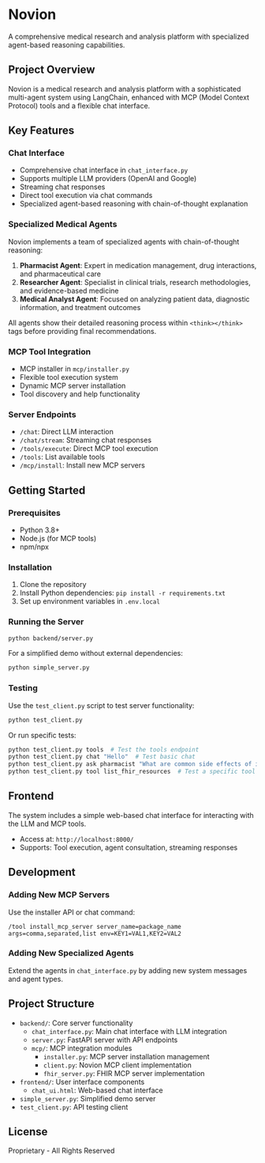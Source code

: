 # Novion

A comprehensive medical research and analysis platform with specialized agent-based reasoning capabilities.

## Project Overview

Novion is a medical research and analysis platform with a sophisticated multi-agent system using LangChain, enhanced with MCP (Model Context Protocol) tools and a flexible chat interface.

## Key Features

### Chat Interface

- Comprehensive chat interface in `chat_interface.py`
- Supports multiple LLM providers (OpenAI and Google)
- Streaming chat responses
- Direct tool execution via chat commands
- Specialized agent-based reasoning with chain-of-thought explanation

### Specialized Medical Agents

Novion implements a team of specialized agents with chain-of-thought reasoning:

1. **Pharmacist Agent**: Expert in medication management, drug interactions, and pharmaceutical care
2. **Researcher Agent**: Specialist in clinical trials, research methodologies, and evidence-based medicine
3. **Medical Analyst Agent**: Focused on analyzing patient data, diagnostic information, and treatment outcomes

All agents show their detailed reasoning process within `<think></think>` tags before providing final recommendations.

### MCP Tool Integration

- MCP installer in `mcp/installer.py`
- Flexible tool execution system
- Dynamic MCP server installation
- Tool discovery and help functionality

### Server Endpoints

- `/chat`: Direct LLM interaction
- `/chat/stream`: Streaming chat responses
- `/tools/execute`: Direct MCP tool execution
- `/tools`: List available tools
- `/mcp/install`: Install new MCP servers

## Getting Started

### Prerequisites

- Python 3.8+
- Node.js (for MCP tools)
- npm/npx

### Installation

1. Clone the repository
2. Install Python dependencies: `pip install -r requirements.txt`
3. Set up environment variables in `.env.local`

### Running the Server

```bash
python backend/server.py
```

For a simplified demo without external dependencies:

```bash
python simple_server.py
```

### Testing

Use the `test_client.py` script to test server functionality:

```bash
python test_client.py
```

Or run specific tests:

```bash
python test_client.py tools  # Test the tools endpoint
python test_client.py chat "Hello"  # Test basic chat
python test_client.py ask pharmacist "What are common side effects of ibuprofen?"  # Test specialized agents
python test_client.py tool list_fhir_resources  # Test a specific tool
```

## Frontend

The system includes a simple web-based chat interface for interacting with the LLM and MCP tools.

- Access at: `http://localhost:8000/`
- Supports: Tool execution, agent consultation, streaming responses

## Development

### Adding New MCP Servers

Use the installer API or chat command:

```
/tool install_mcp_server server_name=package_name args=comma,separated,list env=KEY1=VAL1,KEY2=VAL2
```

### Adding New Specialized Agents

Extend the agents in `chat_interface.py` by adding new system messages and agent types.

## Project Structure

- `backend/`: Core server functionality
  - `chat_interface.py`: Main chat interface with LLM integration
  - `server.py`: FastAPI server with API endpoints
  - `mcp/`: MCP integration modules
    - `installer.py`: MCP server installation management
    - `client.py`: Novion MCP client implementation
    - `fhir_server.py`: FHIR MCP server implementation
- `frontend/`: User interface components
  - `chat_ui.html`: Web-based chat interface
- `simple_server.py`: Simplified demo server
- `test_client.py`: API testing client

## License

Proprietary - All Rights Reserved